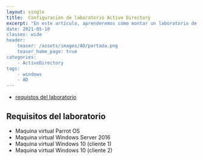 ```yaml
---
layout: single
title:  Configuracion de laboratorio Active Directory
excerpt: "En este artículo, aprenderemos cómo montar un laboratorio de Active Directory para pruebas de penetración de manera local. Esto se realizará con el fin de que en proximos articulos se presentaran distintos tipos de ataques que se presentan en entornos empresariales.
date: 2021-05-10
classes: wide
header:
    teaser: /assets/images/AD/portada.png
    teaser_home_page: true
categories:
    - ActiveDirectory
tags:
    - windows
    - AD
---
```


- [requistos del laboratorio](requisitos-del-laboratorio)

## Requisitos del laboratorio 
- Maquina virtual Parrot OS
- Maquina virtual Windows Server 2016
- Maquina virtual Windows 10 (cliente 1)
- Maquina virtual Windows 10 (cliente 2)

